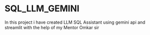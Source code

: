 # SQL_LLM_GEMINI
In this project i have created LLM SQL Assistant using gemini api and streamlit with the help of my Mentor Omkar sir
